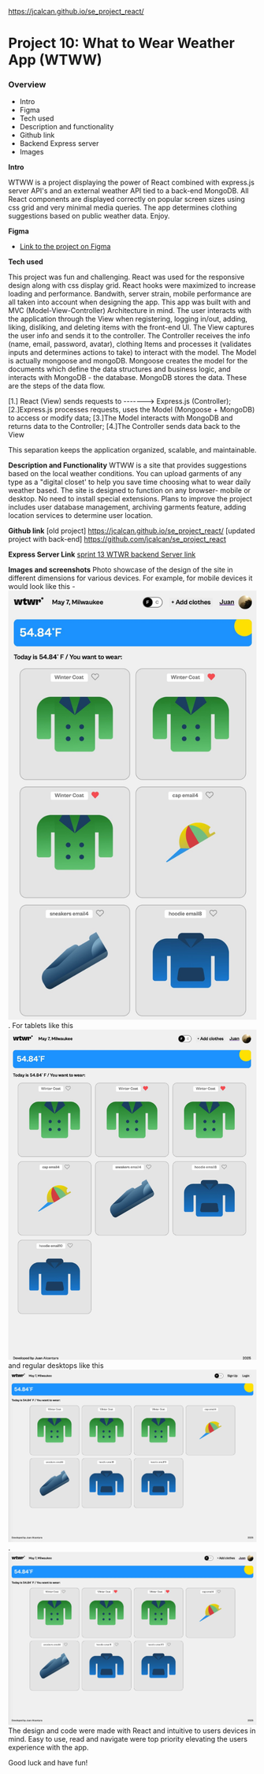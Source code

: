 https://jcalcan.github.io/se_project_react/

# Project 10: What to Wear Weather App (WTWW)

### Overview

- Intro
- Figma
- Tech used
- Description and functionality
- Github link
- Backend Express server
- Images

**Intro**

WTWW is a project displaying the power of React combined with express.js server API's and an external weather API tied to a back-end MongoDB. All React components are displayed correctly on popular screen sizes using css grid and very minimal media queries. The app determines clothing suggestions based on public weather data. Enjoy.

**Figma**

- [Link to the project on Figma](https://www.figma.com/design/F03bTb81Pw8IDPj5Y9rc5i/Sprint-10-%7C-WTWR?node-id=311-433&p=f&t=mVKXRi7p8WCtvag4-0)

**Tech used**

This project was fun and challenging. React was used for the responsive design along with css display grid. React hooks were maximized to increase loading and performance. Bandwith, server strain, mobile performance are all taken into account when designing the app. This app was built with and MVC (Model-View-Controller) Architecture in mind. The user interacts with the application through the View when registering, logging in/out, adding, liking, disliking, and deleting items with the front-end UI. The View captures the user info and sends it to the controller. The Controller receives the info (name, email, password, avatar), clothing Items and processes it (validates inputs and determines actions to take) to interact with the model. The Model is actually mongoose and mongoDB. Mongoose creates the model for the documents which define the data structures and business logic, and interacts with MongoDB - the database. MongoDB stores the data. These are the steps of the data flow.

[1.] React (View) sends requests to -------> Express.js (Controller);
[2.]Express.js processes requests, uses the Model (Mongoose + MongoDB) to access or modify data;
[3.]The Model interacts with MongoDB and returns data to the Controller;
[4.]The Controller sends data back to the View

This separation keeps the application organized, scalable, and maintainable.

**Description and Functionality**
WTWW is a site that provides suggestions based on the local weather conditions. You can upload garments of any type as a "digital closet' to help you save time choosing what to wear daily weather based. The site is designed to function on any browser- mobile or desktop. No need to install special extensions. Plans to improve the project includes user database management, archiving garments feature, adding location services to determine user location.

**Github link**
[old project] https://jcalcan.github.io/se_project_react/
[updated project with back-end] https://github.com/jcalcan/se_project_react

**Express Server Link**
[sprint 13 WTWR backend Server link](https://github.com/jcalcan/se_project_express/)

**Images and screenshots**
Photo showcase of the design of the site in different dimensions for various devices. For example,
for mobile devices it would look like this - ![mobile](./src/assets/WTWR%20mobile%20logged%20in%20homepage.jpg). For tablets like this ![tablets](./src/assets/WTWR%20tablet%20logged%20in%20homepage.jpg) and regular desktops like this ![desktop](./src/assets/WTWR%20desktop%20logged%20out%20homepage.jpg). ![loggedin Desktop](./src/assets/WTWR%20desktop%20logged%20in%20homepage.jpg)The design and code were made with React and intuitive to users devices in mind. Easy to use, read and navigate were top priority elevating the users experience with the app.

Good luck and have fun!
